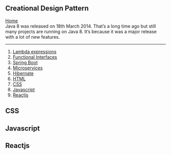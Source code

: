 <h2 id="creational-design-pattern-home">Creational Design Pattern</h2><a href="README.md#design-pattern-home">Home</a>
<div>Java 8 was released on 18th March 2014. That’s a long time ago but still many projects are running on Java 8. It’s because it was a major release with a lot of new features.</div>
<hr>

<ol>
<li><a href="#lambda-expressions-home">Lambda expressions</a></li>
  <li><a href="#functional-interface-home">Functional Interfaces</a></li>
  <li><a href="#spring-boot-home">Spring Boot</a></li>
  <li><a href="#microservices-home">Microservices</a></li>
  <li><a href="#hibernate-home">Hibernate</a></li>
  <li><a href="#html-home">HTML</a></li>
  <li><a href="#css-home">CSS</a></li>
  <li><a href="#javascript-home">Javascript</a></li>
  <li><a href="#reactjs-home">Reactjs</a></li>
</ol>

 <h2 id="css-home">CSS</h2>
<h2 id="javascript-home">Javascript</h2>
<h2 id="reactjs-home">Reactjs</h2>


